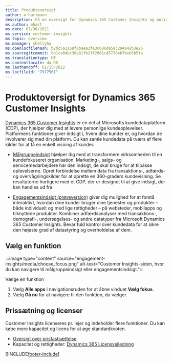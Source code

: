 ```yaml
---
title: Produktoversigt
author: m-hartmann
description: Få en oversigt for Dynamics 365 Customer Insights og mulighederne.
ms.author: mhart
ms.date: 07/30/2021
ms.service: customer-insights
ms.topic: overview
ms.manager: shellyha
ms.openlocfilehash: b2dc5a1159f8baea1fa3c686de5ac294842b3e26
ms.sourcegitcommit: bb1ca84bc38e81fb2ff2961c457384b7beb5b5fa
ms.translationtype: HT
ms.contentlocale: da-DK
ms.lasthandoff: 01/15/2022
ms.locfileid: "7977561"
---
```

# <a name="product-overview-for-dynamics-365-customer-insights"></a>Produktoversigt for Dynamics 365 Customer Insights

[Dynamics 365 Customer Insights](https://dynamics.microsoft.com/ai/customer-insights/) er en del af Microsofts kundedataplatform (CDP), der hjælper dig med at levere personlige kundeoplevelser. Platformens funktioner giver indsigt i, hvem dine kunder er, og hvordan de involverer sig med din platform. Du kan samle kundedata på tværs af flere kilder for at få en enkelt visning af kunder.


- [Målgruppeindsigt](audience-insights/overview.md) hjælper dig med at transformere virksomheden til en kundefokuseret organisation. Marketing-, salgs- og servicemedarbejdere har den indsigt, de skal bruge for at tilpasse oplevelserne. Opret forbindelse mellem data fra transaktions-, adfærds- og overvågningskilder for at oprette en 360-graders kundevisning. Se resultaterne hurtigere med et CDP, der er designet til at give indsigt, der kan handles ud fra. 

- [Engagementsindsigt (prøveversion)](engagement-insights/index.yml) giver dig mulighed for at forstå interaktivt, hvordan dine kunder bruger dine tjenester og produkter – både individuelt og med lige rettigheder – på websteder, mobilapps og tilknyttede produkter. Kombiner adfærdsanalyser med transaktions-, demografi-, undersøgelses- og andre datatyper fra Microsoft Dynamics 365 Customer Insights. Bevar fuld kontrol over kundedata for at sikre den højeste grad af datastyring og overholdelse af dem.
 
## <a name="choose-a-capability"></a>Vælg en funktion

:::image type="content" source="engagement-insights/media/choose_focus.png" alt-text="Customer Insights-siden, hvor du kan navigere til målgruppeindsigt eller engagementsindsigt.":::

Vælge en funktion

1. Vælg **Alle apps** i navigationsruden for at åbne vinduet **Vælg fokus**.
1. Vælg **Gå nu** for at navigere til den funktion, du vælger.

## <a name="pricing-and-licensing"></a>Prissætning og licenser

Customer Insights licenseres pr. lejer og indeholder flere funktioner. Du kan købe mere kapacitet og licens for at øge standardkvoten. 
- [Oversigt over prisfastsættelse](https://dynamics.microsoft.com/ai/customer-insights/pricing/)
- Kapacitet og rettigheder: [Dynamics 365 Licensvejledning](https://go.microsoft.com/fwlink/?LinkId=866544)

[!INCLUDE[footer-include](includes/footer-banner.md)]